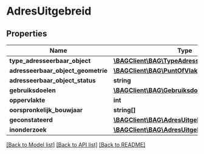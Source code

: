 # AdresUitgebreid

## Properties
Name | Type | Description | Notes
------------ | ------------- | ------------- | -------------
**type_adresseerbaar_object** | [**\BAGClient\BAG\TypeAdresseerbaarObject**](TypeAdresseerbaarObject.md) |  | [optional] 
**adresseerbaar_object_geometrie** | [**\BAGClient\BAG\PuntOfVlak**](PuntOfVlak.md) |  | [optional] 
**adresseerbaar_object_status** | **string** |  | [optional] 
**gebruiksdoelen** | [**\BAGClient\BAG\Gebruiksdoel[]**](Gebruiksdoel.md) |  | [optional] 
**oppervlakte** | **int** |  | [optional] 
**oorspronkelijk_bouwjaar** | **string[]** |  | [optional] 
**geconstateerd** | [**\BAGClient\BAG\AdresUitgebreidGeconstateerd**](AdresUitgebreidGeconstateerd.md) |  | [optional] 
**inonderzoek** | [**\BAGClient\BAG\AdresUitgebreidInOnderzoek**](AdresUitgebreidInOnderzoek.md) |  | [optional] 

[[Back to Model list]](../../README.md#documentation-for-models) [[Back to API list]](../../README.md#documentation-for-api-endpoints) [[Back to README]](../../README.md)

